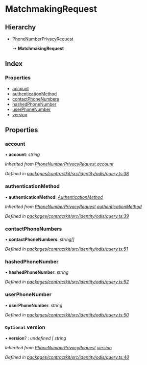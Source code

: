# MatchmakingRequest

## Hierarchy

* [PhoneNumberPrivacyRequest]()

  ↳ **MatchmakingRequest**

## Index

### Properties

* [account]()
* [authenticationMethod]()
* [contactPhoneNumbers]()
* [hashedPhoneNumber]()
* [userPhoneNumber]()
* [version]()

## Properties

### account

• **account**: _string_

_Inherited from_ [_PhoneNumberPrivacyRequest_]()_._[_account_]()

_Defined in_ [_packages/contractkit/src/identity/odis/query.ts:38_](https://github.com/celo-org/celo-monorepo/blob/master/packages/contractkit/src/identity/odis/query.ts#L38)

### authenticationMethod

• **authenticationMethod**: [_AuthenticationMethod_]()

_Inherited from_ [_PhoneNumberPrivacyRequest_]()_._[_authenticationMethod_]()

_Defined in_ [_packages/contractkit/src/identity/odis/query.ts:39_](https://github.com/celo-org/celo-monorepo/blob/master/packages/contractkit/src/identity/odis/query.ts#L39)

### contactPhoneNumbers

• **contactPhoneNumbers**: _string\[\]_

_Defined in_ [_packages/contractkit/src/identity/odis/query.ts:51_](https://github.com/celo-org/celo-monorepo/blob/master/packages/contractkit/src/identity/odis/query.ts#L51)

### hashedPhoneNumber

• **hashedPhoneNumber**: _string_

_Defined in_ [_packages/contractkit/src/identity/odis/query.ts:52_](https://github.com/celo-org/celo-monorepo/blob/master/packages/contractkit/src/identity/odis/query.ts#L52)

### userPhoneNumber

• **userPhoneNumber**: _string_

_Defined in_ [_packages/contractkit/src/identity/odis/query.ts:50_](https://github.com/celo-org/celo-monorepo/blob/master/packages/contractkit/src/identity/odis/query.ts#L50)

### `Optional` version

• **version**? : _undefined \| string_

_Inherited from_ [_PhoneNumberPrivacyRequest_]()_._[_version_]()

_Defined in_ [_packages/contractkit/src/identity/odis/query.ts:40_](https://github.com/celo-org/celo-monorepo/blob/master/packages/contractkit/src/identity/odis/query.ts#L40)

